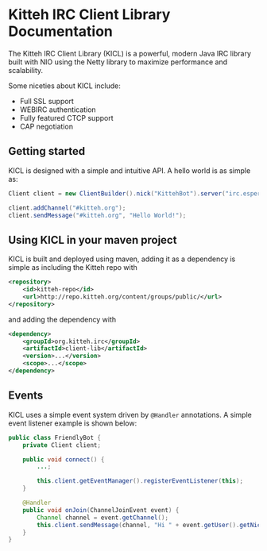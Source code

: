 # Kitteh IRC Client Library Documentation

The Kitteh IRC Client Library (KICL) is a powerful, modern Java IRC library built with NIO
using the Netty library to maximize performance and scalability.

Some niceties about KICL include:

* Full SSL support
* WEBIRC authentication
* Fully featured CTCP support
* CAP negotiation


## Getting started

KICL is designed with a simple and intuitive API.
A hello world is as simple as:

```java
Client client = new ClientBuilder().nick("KittehBot").server("irc.esper.net").build();

client.addChannel("#kitteh.org");
client.sendMessage("#kitteh.org", "Hello World!");
```


## Using KICL in your maven project

KICL is built and deployed using maven, adding it as a dependency is simple as
including the Kitteh repo with

```xml
<repository>
    <id>kitteh-repo</id>
    <url>http://repo.kitteh.org/content/groups/public/</url>
</repository>
```

and adding the dependency with

```xml
<dependency>
    <groupId>org.kitteh.irc</groupId>
    <artifactId>client-lib</artifactId>
    <version>...</version>
    <scope>...</scope>
</dependency>
```

## Events

KICL uses a simple event system driven by ```@Handler``` annotations.
A simple event listener example is shown below:

```java
public class FriendlyBot {
    private Client client;

    public void connect() {
        ...;

        this.client.getEventManager().registerEventListener(this);
    }

    @Handler
    public void onJoin(ChannelJoinEvent event) {
        Channel channel = event.getChannel();
        this.client.sendMessage(channel, "Hi " + event.getUser().getNick() + "!");
    }
}
```